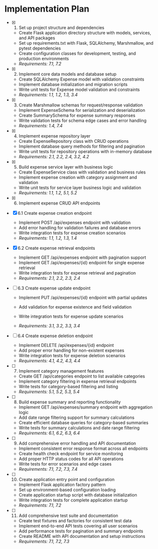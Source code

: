 # Implementation Plan

- [x] 1. Set up project structure and dependencies





  - Create Flask application directory structure with models, services, and API packages
  - Set up requirements.txt with Flask, SQLAlchemy, Marshmallow, and pytest dependencies
  - Create configuration classes for development, testing, and production environments
  - _Requirements: 7.1, 7.2_

- [x] 2. Implement core data models and database setup





  - Create SQLAlchemy Expense model with validation constraints
  - Implement database initialization and migration scripts
  - Write unit tests for Expense model validation and constraints
  - _Requirements: 1.1, 1.2, 1.3, 3.4_

- [x] 3. Create Marshmallow schemas for request/response validation











  - Implement ExpenseSchema for serialization and deserialization
  - Create SummarySchema for expense summary responses
  - Write validation tests for schema edge cases and error handling
  - _Requirements: 1.4, 7.4_

- [x] 4. Implement expense repository layer





  - Create ExpenseRepository class with CRUD operations
  - Implement database query methods for filtering and pagination
  - Write unit tests for repository operations with in-memory database
  - _Requirements: 2.1, 2.2, 2.4, 3.2, 4.2_

- [x] 5. Build expense service layer with business logic





  - Create ExpenseService class with validation and business rules
  - Implement expense creation with category assignment and validation
  - Write unit tests for service layer business logic and validation
  - _Requirements: 1.1, 1.2, 5.1, 5.2_

- [x] 6. Implement expense CRUD API endpoints








- [x] 6.1 Create expense creation endpoint


  - Implement POST /api/expenses endpoint with validation
  - Add error handling for validation failures and database errors
  - Write integration tests for expense creation scenarios
  - _Requirements: 1.1, 1.2, 1.3, 1.4_

- [x] 6.2 Create expense retrieval endpoints


  - Implement GET /api/expenses endpoint with pagination support
  - Implement GET /api/expenses/{id} endpoint for single expense retrieval
  - Write integration tests for expense retrieval and pagination
  - _Requirements: 2.1, 2.2, 2.3, 2.4_



- [ ] 6.3 Create expense update endpoint
  - Implement PUT /api/expenses/{id} endpoint with partial updates
  - Add validation for expense existence and field validation
  - Write integration tests for expense update scenarios


  - _Requirements: 3.1, 3.2, 3.3, 3.4_

- [ ] 6.4 Create expense deletion endpoint
  - Implement DELETE /api/expenses/{id} endpoint
  - Add proper error handling for non-existent expenses
  - Write integration tests for expense deletion scenarios
  - _Requirements: 4.1, 4.2, 4.3, 4.4_

- [ ] 7. Implement category management features
  - Create GET /api/categories endpoint to list available categories
  - Implement category filtering in expense retrieval endpoints
  - Write tests for category-based filtering and listing
  - _Requirements: 5.1, 5.2, 5.3, 5.4_

- [ ] 8. Build expense summary and reporting functionality
  - Implement GET /api/expenses/summary endpoint with aggregation logic
  - Add date range filtering support for summary calculations
  - Create efficient database queries for category-based summaries
  - Write tests for summary calculations and date range filtering
  - _Requirements: 6.1, 6.2, 6.3, 6.4_

- [ ] 9. Add comprehensive error handling and API documentation
  - Implement consistent error response format across all endpoints
  - Create health check endpoint for service monitoring
  - Add proper HTTP status codes for all API operations
  - Write tests for error scenarios and edge cases
  - _Requirements: 7.1, 7.2, 7.3, 7.4_

- [ ] 10. Create application entry point and configuration
  - Implement Flask application factory pattern
  - Set up environment-based configuration loading
  - Create application startup script with database initialization
  - Write integration tests for complete application startup
  - _Requirements: 7.1, 7.2_

- [ ] 11. Add comprehensive test suite and documentation
  - Create test fixtures and factories for consistent test data
  - Implement end-to-end API tests covering all user scenarios
  - Add performance tests for pagination and summary endpoints
  - Create README with API documentation and setup instructions
  - _Requirements: 7.1, 7.2, 7.3_